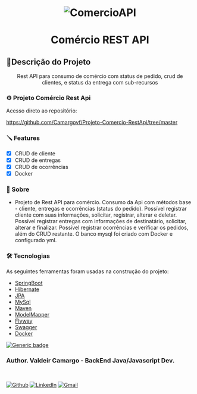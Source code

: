 <h1 align="center">
    <img alt="ComercioAPI" title="#ComercioAPI" src="https://miro.medium.com/max/716/1*jMQ9lkY5SBnbcOlJB4aizg.png" />
</h1>




<h1 align="center">Comércio REST API</h1>

## 📄Descrição do Projeto
<p align="center">Rest API para consumo de comércio com status de pedido, crud de clientes, e status da entrega com sub-recursos</p>

### ⚙️ Projeto Comércio Rest Api

Acesso direto ao repositório:

https://github.com/Camargovf/Projeto-Comercio-RestApi/tree/master


### 🪛 Features 

- [x] CRUD de cliente
- [x] CRUD de entregas
- [x] CRUD de ocorrências
- [x] Docker

### 📖 Sobre

- Projeto de Rest API para comércio. Consumo da Api com métodos base - cliente, entregas e ocorrências (status do pedido). 
Possível registrar cliente com suas informações, solicitar, registrar, alterar e deletar.
Possível registrar entregas com informações de destinatário, solicitar, alterar e finalizar.
Possível registrar ocorrências e verificar os pedidos, além do CRUD restante.
O banco mysql foi criado com Docker e configurado yml.

### 🛠 Tecnologias

As seguintes ferramentas foram usadas na construção do projeto:

- [SpringBoot](https://spring.io/projects/spring-boot)
- [Hibernate](http://hibernate.org/)
- [JPA](https://www.oracle.com/technical-resources/articles/java/jpa.html)
- [MySql](https://www.mysql.com)
- [Maven](http://maven.apache.org)
- [ModelMapper](http://modelmapper.org)
- [Flyway](http://flywaydb.org)
- [Swagger](http://swagger.io)
- [Docker](https://www.docker.com)

[![Generic badge](https://img.shields.io/badge/<SUBJECT>-<STATUS>-<COLOR>.svg)](https://shields.io/)


### Author.   Valdeir Camargo -  BackEnd Java/Javascript Dev.
<br />

[![Github](https://img.shields.io/badge/-Github-000?style=flat&logo=Github&logoColor=white)](https://github.com/Camargovf)
[![LinkedIn](https://img.shields.io/badge/-LinkedIn-blue?style=flat&logo=Linkedin&logoColor=white)](https://www.linkedin.com/in/camargovf/)
[![Gmail](https://img.shields.io/badge/-Gmail-c14438?style=flat&logo=Gmail&logoColor=white)](mailto:contato@valdeircamargo.com)

<br />

